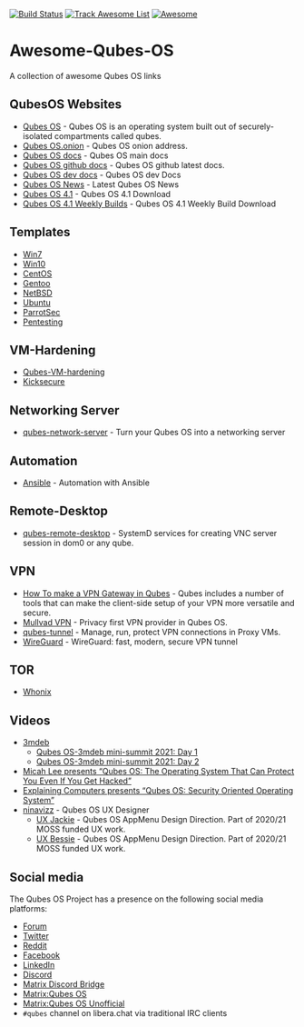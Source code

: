 
[![Build Status](https://app.travis-ci.com/xn0px90/Awesome-Qubes-OS.svg?branch=main)](https://app.travis-ci.com/xn0px90/Awesome-Qubes-OS)
[![Track Awesome List](https://www.trackawesomelist.com/badge.svg)](https://www.trackawesomelist.com/xn0px90/Awesome-Qubes-OS/)
[![Awesome](https://cdn.rawgit.com/sindresorhus/awesome/d7305f38d29fed78fa85652e3a63e154dd8e8829/media/badge.svg)](https://github.com/xn0px90/Awesome-Qubes-OS)
# Awesome-Qubes-OS
A collection of awesome Qubes OS links

## QubesOS Websites
  - [Qubes OS](https://www.qubes-os.org) - Qubes OS is an operating system built out of securely-isolated compartments called qubes.
  - [Qubes OS.onion](www.qubesosfasa4zl44o4tws22di6kepyzfeqv3tg4e3ztknltfxqrymdad.onion) - Qubes OS onion address.
  - [Qubes OS docs](https://www.qubes-os.org/doc/) - Qubes OS main docs
  - [Qubes OS github docs](https://github.com/QubesOS/qubes-doc) - Qubes OS github latest docs. 
  - [Qubes OS dev docs](https://dev.qubes-os.org/en/latest/) - Qubes OS dev Docs
  - [Qubes OS News](https://www.qubes-os.org/news/) - Latest Qubes OS News
  - [Qubes OS 4.1](https://www.qubes-os.org/downloads/) - Qubes OS 4.1 Download
  - [Qubes OS 4.1 Weekly Builds](https://qubes.notset.fr/iso/) - Qubes OS 4.1 Weekly Build Download

## Templates
  - [Win7](https://github.com/Qubes-Community/Contents/blob/master/docs/os/windows/windows-vm.md)
  - [Win10](https://github.com/elliotkillick/qvm-create-windows-qube)
  - [CentOS](https://github.com/Qubes-Community/Contents/blob/master/docs/os/centos.md)
  - [Gentoo](https://github.com/Qubes-Community/Contents/blob/master/docs/os/gentoo.md)
  - [NetBSD](https://github.com/Qubes-Community/Contents/blob/master/docs/os/netbsd.md)
  - [Ubuntu](https://github.com/Qubes-Community/Contents/blob/master/docs/os/ubuntu.md)
  - [ParrotSec](https://www.parrotsec.org/docs/parrot-on-qubesos.html)
  - [Pentesting](https://github.com/Qubes-Community/Contents/blob/master/docs/os/pentesting.md)
## VM-Hardening
  - [Qubes-VM-hardening](https://github.com/tasket/Qubes-VM-hardening)
  - [Kicksecure](https://www.kicksecure.com/wiki/Kicksecure-Qubes_Security)
## Networking Server 
  - [qubes-network-server](https://github.com/Rudd-O/qubes-network-server) - Turn your Qubes OS into a networking server
## Automation
  - [Ansible](https://qubes-ansible.readthedocs.io/en/latest/) - Automation with Ansible

## Remote-Desktop
  - [qubes-remote-desktop](https://github.com/QubesOS-contrib/qubes-remote-desktop) - SystemD services for creating VNC server session in dom0 or any qube.
  
## VPN
  - [How To make a VPN Gateway in Qubes](https://github.com/Qubes-Community/Contents/blob/master/docs/configuration/vpn.md) - Qubes includes a number of tools that can make the client-side setup of your VPN more versatile and secure.
  - [Mullvad VPN](https://mullvad.net/en/help/qubes-os-4-and-mullvad-vpn/) - Privacy first VPN provider in Qubes OS.
  - [qubes-tunnel](https://github.com/QubesOS-contrib/qubes-tunnel) - Manage, run, protect VPN connections in Proxy VMs.
  - [WireGuard](https://github.com/Qubes-Community/Contents/tree/master/docs/wireguard) - WireGuard: fast, modern, secure VPN tunnel
## TOR
 -  [Whonix](https://www.whonix.org/wiki/Qubes)
## Videos
 - [3mdeb](https://3mdeb.com/)
      - [Qubes OS-3mdeb mini-summit 2021: Day 1](https://www.youtube.com/watch?v=y3V_V0Vllas) 
      - [Qubes OS-3mdeb mini-summit 2021: Day 2](https://www.youtube.com/watch?v=KdDr6TiqF0k)
 - [Micah Lee presents “Qubes OS: The Operating System That Can Protect You Even If You Get Hacked”](https://livestream.com/accounts/9197973/events/8286152/videos/178431606)
 - [Explaining Computers presents “Qubes OS: Security Oriented Operating System”](https://www.youtube.com/watch?v=hWDvS_Mp6gc)
 - [ninavizz](https://vimeo.com/user1589693) - Qubes OS UX Designer
      - [UX Jackie](https://vimeo.com/541946756) - Qubes OS AppMenu Design Direction. Part of 2020/21 MOSS funded UX work.
      - [UX Bessie](https://vimeo.com/542041258) - Qubes OS AppMenu Design Direction. Part of 2020/21 MOSS funded UX work.

## Social media
The Qubes OS Project has a presence on the following social media platforms:

* [Forum](https://forum.qubes-os.org/)
* [Twitter](https://twitter.com/QubesOS)
* [Reddit](https://www.reddit.com/r/Qubes/)
* [Facebook](https://www.facebook.com/QubesOS/)
* [LinkedIn](https://www.linkedin.com/company/qubes-os/)
* [Discord](https://discord.gg/YMUbTt7ZRG)
* [Matrix Discord Bridge](https://matrix.to/#/#qubes-os-discord-bridge-v2:matrix.org)
* [Matrix:Qubes OS](https://matrix.to/#/#cybersec-qubes_os:matrix.org)
* [Matrix:Qubes OS Unofficial](https://matrix.to/#/!LEdnbfkEStLztPInMH:matrix.org?via=matrix.org&via=privacytools.io&via=librem.one)
* `#qubes` channel on libera.chat via traditional IRC clients

